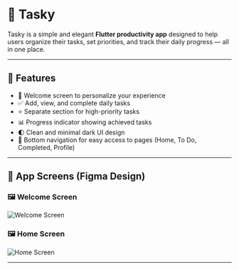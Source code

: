 # 📝 Tasky

Tasky is a simple and elegant **Flutter productivity app** designed to help users organize their tasks, set priorities, and track their daily progress — all in one place.

---

## 🚀 Features

- 👋 Welcome screen to personalize your experience  
- ✅ Add, view, and complete daily tasks  
- ⭐ Separate section for high-priority tasks  
- 📊 Progress indicator showing achieved tasks  
- 🌓 Clean and minimal dark UI design  
- 🧭 Bottom navigation for easy access to pages (Home, To Do, Completed, Profile)

---

## 📱 App Screens (Figma Design)

### 🖼️ Welcome Screen
![Welcome Screen](assets/to_do_app_1.png)

### 🖼️ Home Screen
![Home Screen](assets/to_do_app.png)

---
